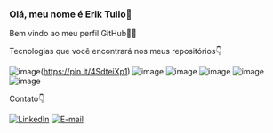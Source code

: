 
### Olá, meu nome é Erik Tulio👋

Bem vindo ao meu perfil GitHub👨‍💻

Tecnologias que você encontrará nos meus repositórios👇

![image](https://img.shields.io/badge/Python-14354C?style=for-the-badge&logo=python&logoColor=white)(https://pin.it/4SdteiXp1)
![image](https://img.shields.io/badge/TensorFlow-FF6F00?style=for-the-badge&logo=tensorflow&logoColor=white)
![image](https://img.shields.io/badge/HTML5-E34F26?style=for-the-badge&logo=html5&logoColor=white)
![image](https://img.shields.io/badge/CSS-239120?&style=for-the-badge&logo=css3&logoColor=white)
![image](https://img.shields.io/badge/Flask-000000?style=for-the-badge&logo=flask&logoColor=white)
![image](https://img.shields.io/badge/Django-092E20?style=for-the-badge&logo=django&logoColor=green)

Contato👇

[![LinkedIn](https://img.shields.io/badge/LinkedIn-0077B5?style=for-the-badge&logo=linkedin&logoColor=white)](https://www.linkedin.com/in/eriktulio/)
[![E-mail](https://img.shields.io/badge/Gmail-D14836?style=for-the-badge&logo=gmail&logoColor=white)](mailto:eriktuliosousa.g@gmail.com)
